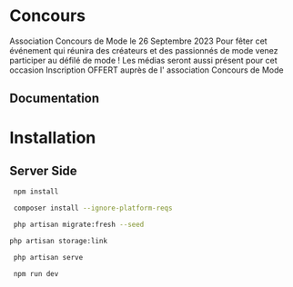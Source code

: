 
# Concours 

Association Concours de Mode
le 26 Septembre 2023
Pour fêter cet événement qui réunira des créateurs et des passionnés de mode venez participer au défilé de mode !
Les médias seront aussi présent pour cet occasion
Inscription OFFERT auprès de l' association Concours de Mode





## Documentation




# Installation



## Server Side

  ```bash
   npm install
  ```
  ```bash
   composer install --ignore-platform-reqs
  ```
  ```bash
   php artisan migrate:fresh --seed
  ```
   ```bash
   php artisan storage:link
  ```
  ```bash
   php artisan serve
  ```
  ```bash
   npm run dev
  ```




